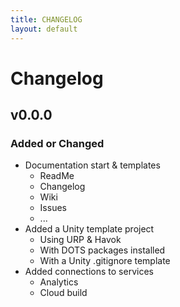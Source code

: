 ```yaml
---
title: CHANGELOG
layout: default
---
```


# Changelog

## v0.0.0

### Added or Changed
* Documentation start & templates
   * ReadMe
   * Changelog
   * Wiki
   * Issues
   * ...
* Added a Unity template project
   * Using URP & Havok
   * With DOTS packages installed
   * With a Unity .gitignore template
* Added connections to services
   * Analytics
   * Cloud build

